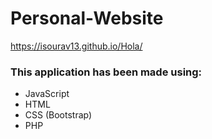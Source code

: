 # Personal-Website

https://isourav13.github.io/Hola/

### This application has been made using:

- JavaScript
- HTML
- CSS (Bootstrap)
- PHP
